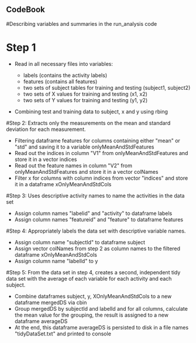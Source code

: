 ## CodeBook
#Describing variables and summaries in the run_analysis code

# Step 1
- Read in all necessary files into variables:
  - labels (contains the activity labels)
  - features (contains all features)
  - two sets of subject tables for training and testing (subject1, subject2)
  - two sets of X values for training and testing (x1, x2)
  - two sets of Y values for training and testing (y1, y2)
  
- Combining test and training data to subject, x and y using rbing

#Step 2: Extracts only the measurements on the mean and standard deviation for each measurement.

- Filtering dataframe features for columns containing either "mean" or "std" and saving it to a variable onlyMeanAndStdFeatures
- Read out the indices in column "V1" from onlyMeanAndStdFeatures and store it in a vector indices
- Read out the feature names in column "V2" from onlyMeanAndStdFeatures and store it in a vector colNames
- Filter x for columns with column indices from vector "indices" and store it in a dataframe xOnlyMeanAndStdCols

#Step 3: Uses descriptive activity names to name the activities in the data set

- Assign column names "labelid" and "activity" to dataframe labels
- Assign column names "featureid" and "feature" to dataframe features

#Step 4: Appropriately labels the data set with descriptive variable names.

- Assign column name "subjectId" to dataframe subject
- Assign vector colNames from step 2 as column names to the filtered dataframe xOnlyMeanAndStdCols
- Assign column name "labelId" to y

#Step 5: From the data set in step 4, creates a second, independent tidy data set with the average of each variable for each activity and each subject.

- Combine dataframes subject, y, XOnlyMeanAndStdCols to a new dataframe mergedDS via cbin
- Group mergedDS by subjectId and labelId and for all columns, calculate the mean value for the grouping, the result is assigned to a new dataframe averageDS
- At the end, this dataframe averageDS is persisted to disk in a file names "tidyDataSet.txt" and printed to console

